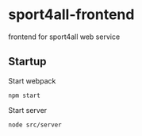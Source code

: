 # sport4all-frontend
frontend for sport4all web service

## Startup
Start webpack
```
npm start
```

Start server
```
node src/server
```
